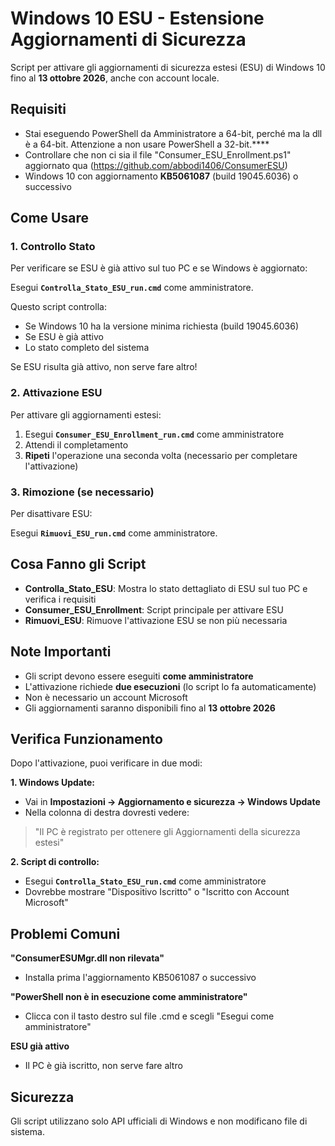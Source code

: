# Windows 10 ESU - Estensione Aggiornamenti di Sicurezza

Script per attivare gli aggiornamenti di sicurezza estesi (ESU) di Windows 10 fino al **13 ottobre 2026**, anche con account locale.




## Requisiti
 - Stai eseguendo PowerShell da Amministratore a 64-bit, perché ma la dll è a 64-bit. Attenzione a non usare PowerShell a 32-bit.****
- Controllare che non ci sia il file "Consumer_ESU_Enrollment.ps1" aggiornato qua (https://github.com/abbodi1406/ConsumerESU)
- Windows 10 con aggiornamento **KB5061087** (build 19045.6036) o successivo

## Come Usare

### 1. Controllo Stato

Per verificare se ESU è già attivo sul tuo PC e se Windows è aggiornato:

Esegui **`Controlla_Stato_ESU_run.cmd`** come amministratore.

Questo script controlla:
- Se Windows 10 ha la versione minima richiesta (build 19045.6036)
- Se ESU è già attivo
- Lo stato completo del sistema

Se ESU risulta già attivo, non serve fare altro!

### 2. Attivazione ESU

Per attivare gli aggiornamenti estesi:

1. Esegui **`Consumer_ESU_Enrollment_run.cmd`** come amministratore
2. Attendi il completamento
3. **Ripeti** l'operazione una seconda volta (necessario per completare l'attivazione)

### 3. Rimozione (se necessario)

Per disattivare ESU:

Esegui **`Rimuovi_ESU_run.cmd`** come amministratore.

## Cosa Fanno gli Script

- **Controlla_Stato_ESU**: Mostra lo stato dettagliato di ESU sul tuo PC e verifica i requisiti
- **Consumer_ESU_Enrollment**: Script principale per attivare ESU
- **Rimuovi_ESU**: Rimuove l'attivazione ESU se non più necessaria

## Note Importanti

- Gli script devono essere eseguiti **come amministratore**
- L'attivazione richiede **due esecuzioni** (lo script lo fa automaticamente)
- Non è necessario un account Microsoft
- Gli aggiornamenti saranno disponibili fino al **13 ottobre 2026**

## Verifica Funzionamento

Dopo l'attivazione, puoi verificare in due modi:

**1. Windows Update:**
- Vai in **Impostazioni → Aggiornamento e sicurezza → Windows Update**
- Nella colonna di destra dovresti vedere:
> "Il PC è registrato per ottenere gli Aggiornamenti della sicurezza estesi"

**2. Script di controllo:**
- Esegui **`Controlla_Stato_ESU_run.cmd`** come amministratore
- Dovrebbe mostrare "Dispositivo Iscritto" o "Iscritto con Account Microsoft"

## Problemi Comuni

**"ConsumerESUMgr.dll non rilevata"**
- Installa prima l'aggiornamento KB5061087 o successivo

**"PowerShell non è in esecuzione come amministratore"**
- Clicca con il tasto destro sul file .cmd e scegli "Esegui come amministratore"

**ESU già attivo**
- Il PC è già iscritto, non serve fare altro

## Sicurezza


Gli script utilizzano solo API ufficiali di Windows e non modificano file di sistema.


